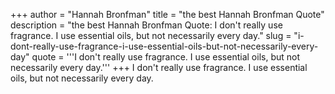 +++
author = "Hannah Bronfman"
title = "the best Hannah Bronfman Quote"
description = "the best Hannah Bronfman Quote: I don't really use fragrance. I use essential oils, but not necessarily every day."
slug = "i-dont-really-use-fragrance-i-use-essential-oils-but-not-necessarily-every-day"
quote = '''I don't really use fragrance. I use essential oils, but not necessarily every day.'''
+++
I don't really use fragrance. I use essential oils, but not necessarily every day.
